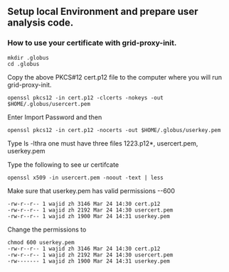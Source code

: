 Setup local Environment and prepare user analysis code.
------

### How to use your certificate with grid-proxy-init.
```
mkdir .globus
cd .globus
```

Copy the above PKCS#12 cert.p12 file to the computer where you will run grid-proxy-init.
```
openssl pkcs12 -in cert.p12 -clcerts -nokeys -out $HOME/.globus/usercert.pem
```   
Enter Import Password and then
```
openssl pkcs12 -in cert.p12 -nocerts -out $HOME/.globus/userkey.pem
```
Type ls -lthra one must have three files 1223.p12*, usercert.pem, userkey.pem

Type the following to see ur certifcate
```
openssl x509 -in usercert.pem -noout -text | less
```
Make sure that userkey.pem has valid permissions --600
```
-rw-r--r-- 1 wajid zh 3146 Mar 24 14:30 cert.p12
-rw-r--r-- 1 wajid zh 2192 Mar 24 14:30 usercert.pem
-rw-r--r-- 1 wajid zh 1900 Mar 24 14:31 userkey.pem
```
Change the permissions to
```
chmod 600 userkey.pem
-rw-r--r-- 1 wajid zh 3146 Mar 24 14:30 cert.p12
-rw-r--r-- 1 wajid zh 2192 Mar 24 14:30 usercert.pem
-rw------- 1 wajid zh 1900 Mar 24 14:31 userkey.pem
```
